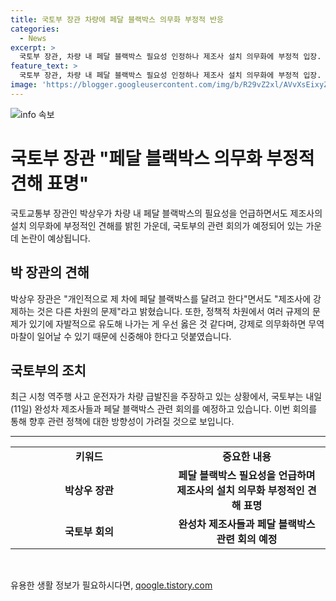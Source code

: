 ```yaml
---
title: 국토부 장관 차량에 페달 블랙박스 의무화 부정적 반응
categories:
  - News
excerpt: >
  국토부 장관, 차량 내 페달 블랙박스 필요성 인정하나 제조사 설치 의무화에 부정적 입장. 국회 출석 중 개인 차에 설치할 예정이지만 제조사에 강제하는 것은 부정적. 정책적 차원과 무역 문제 우려로 자발적 유도가 우선이라고 강조. 최근 시청 역주행 사고에 대응해 내일 완성차 제조사들과 관련 회의 예정.
feature_text: >
  국토부 장관, 차량 내 페달 블랙박스 필요성 인정하나 제조사 설치 의무화에 부정적 입장. 국회 출석 중 개인 차에 설치할 예정이지만 제조사에 강제하는 것은 부정적. 정책적 차원과 무역 문제 우려로 자발적 유도가 우선이라고 강조. 최근 시청 역주행 사고에 대응해 내일 완성차 제조사들과 관련 회의 예정.
image: 'https://blogger.googleusercontent.com/img/b/R29vZ2xl/AVvXsEixyZcFfHzMRdzZMjFBmAUKJYCLCGyLL1o632UiGVXcaFdKo_bkvkuCioo0uUKlGfBVcT3P84aROyZIXSBEx3Aw5nCQ3pTgDom1WDC4m8eifvWiAmWEEVb4x6G_l8C0QH225ldMjyaFvpxGEBGNO37VmDTDMHGhJPq73UglMfDca1-0aw/s1600/blogspot.png'
---
```


<p><img src="https://blogger.googleusercontent.com/img/b/R29vZ2xl/AVvXsEixyZcFfHzMRdzZMjFBmAUKJYCLCGyLL1o632UiGVXcaFdKo_bkvkuCioo0uUKlGfBVcT3P84aROyZIXSBEx3Aw5nCQ3pTgDom1WDC4m8eifvWiAmWEEVb4x6G_l8C0QH225ldMjyaFvpxGEBGNO37VmDTDMHGhJPq73UglMfDca1-0aw/s1600/blogspot.png" alt="info 속보" /></p>

<h1>국토부 장관 "페달 블랙박스 의무화 부정적 견해 표명"</h1>

<p data-ke-size="size16">국토교통부 장관인 박상우가 차량 내 페달 블랙박스의 필요성을 언급하면서도 제조사의 설치 의무화에 부정적인 견해를 밝힌 가운데, 국토부의 관련 회의가 예정되어 있는 가운데 논란이 예상됩니다.</p>

<h2 data-ke-size="size26">박 장관의 견해</h2>

<p data-ke-size="size16">박상우 장관은 "개인적으로 제 차에 페달 블랙박스를 달려고 한다"면서도 "제조사에 강제하는 것은 다른 차원의 문제"라고 밝혔습니다. 또한, 정책적 차원에서 여러 규제의 문제가 있기에 자발적으로 유도해 나가는 게 우선 옳은 것 같다며, 강제로 의무화하면 무역 마찰이 일어날 수 있기 때문에 신중해야 한다고 덧붙였습니다.</p>

<h2 data-ke-size="size26">국토부의 조치</h2>

<p data-ke-size="size16">최근 시청 역주행 사고 운전자가 차량 급발진을 주장하고 있는 상황에서, 국토부는 내일(11일) 완성차 제조사들과 페달 블랙박스 관련 회의를 예정하고 있습니다. 이번 회의를 통해 향후 관련 정책에 대한 방향성이 가려질 것으로 보입니다.</p>

<hr>

<table>
   <tbody>
      <tr>
         <td style="text-align: center; width: 300px; height: 19px;"><b>키워드</b></td>
         <td style="text-align: center; width: 300px; height: 19px;"><b>중요한 내용</b></td>
      </tr>
      <tr>
         <td style="text-align: center; height: 17px;"><b>박상우 장관</b></td>
         <td style="text-align: center; height: 17px;"><b>페달 블랙박스 필요성을 언급하며 제조사의 설치 의무화 부정적인 견해 표명</b></td>
      </tr>
      <tr>
         <td style="text-align: center; height: 17px;"><b>국토부 회의</b></td>
         <td style="text-align: center; height: 17px;"><b>완성차 제조사들과 페달 블랙박스 관련 회의 예정</b></td>
      </tr>
   </tbody>
</table>

<p data-ke-size="size16">&nbsp;</p>
유용한 생활 정보가 필요하시다면, <a href="https://qoogle.tistory.com" rel="dofollow">qoogle.tistory.com</a>


